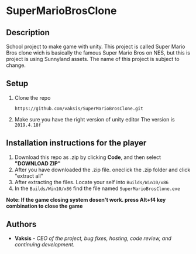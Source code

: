 # SuperMarioBrosClone

## Description

School project to make game with unity. 
This project is called Super Mario Bros clone wich is basically the famous Super Mario Bros on NES, but this is project is using Sunnyland assets. 
The name of this project is subject to change.


## Setup

1. Clone the repo

      `https://github.com/vaksis/SuperMarioBrosClone.git`
  
2. Make sure you have the right version of unity editor
  The version is `2019.4.18f`
  
  
  
## Installation instructions for the player

1. Download this repo as .zip by clicking **Code**, and then select **"DOWNLOAD ZIP"**
2. After you have downloaded the .zip file. oneclick the .zip folder and click "extract all"
3. After extracting the files. Locate your self into `Builds/Win10/x86`
4. In the `Builds/Win10/x86` find the file named `SuperMarioBrosClone.exe` 

**Note: If the game closing system dosen't work. press Alt+f4 key combination to close the game**

## Authors

* **Vaksis** - *CEO of the project, bug fixes, hosting, code review, and continuing development.* 

